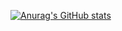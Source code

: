 
[![Anurag's GitHub stats](https://github-readme-stats.vercel.app/api?username=araujolucas3005)](https://github.com/anuraghazra/github-readme-stats)

<!--
**araujolucas3005/araujolucas3005** is a ✨ _special_ ✨ repository because its `README.md` (this file) appears on your GitHub profile.

Here are some ideas to get you started:

- 🔭 I’m currently working on ...
- 🌱 I’m currently learning ...
- 👯 I’m looking to collaborate on ...
- 🤔 I’m looking for help with ...
- 💬 Ask me about ...
- 📫 How to reach me: ...
- 😄 Pronouns: ...
- ⚡ Fun fact: ...
-->
